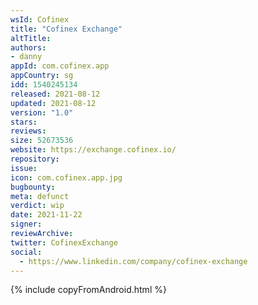 ```yaml
---
wsId: Cofinex
title: "Cofinex Exchange"
altTitle: 
authors:
- danny
appId: com.cofinex.app
appCountry: sg
idd: 1540245134
released: 2021-08-12
updated: 2021-08-12
version: "1.0"
stars: 
reviews: 
size: 52673536
website: https://exchange.cofinex.io/
repository: 
issue: 
icon: com.cofinex.app.jpg
bugbounty: 
meta: defunct
verdict: wip
date: 2021-11-22
signer: 
reviewArchive:
twitter: CofinexExchange
social:
  - https://www.linkedin.com/company/cofinex-exchange
---
```


{% include copyFromAndroid.html %}